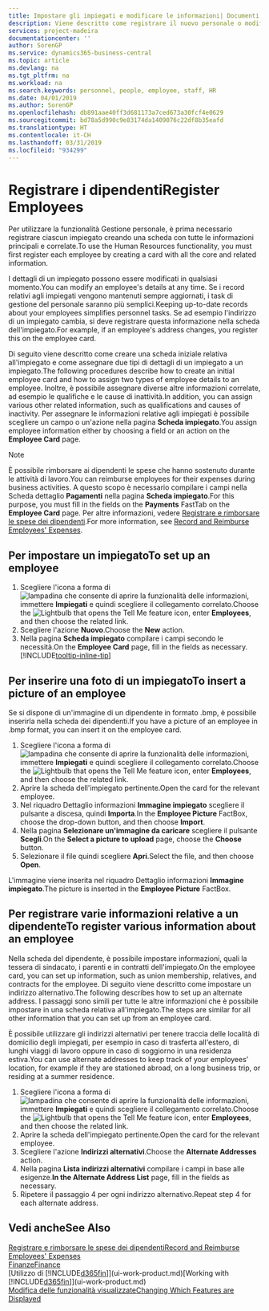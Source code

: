 ```yaml
---
title: Impostare gli impiegati e modificare le informazioni| Documenti Microsoft
description: Viene descritto come registrare il nuovo personale o modificare i dati relativi al personale esistente.
services: project-madeira
documentationcenter: ''
author: SorenGP
ms.service: dynamics365-business-central
ms.topic: article
ms.devlang: na
ms.tgt_pltfrm: na
ms.workload: na
ms.search.keywords: personnel, people, employee, staff, HR
ms.date: 04/01/2019
ms.author: SorenGP
ms.openlocfilehash: db891aae40ff3d681173a7ced673a30fcf4e0629
ms.sourcegitcommit: bd78a5d990c9e83174da1409076c22df8b35eafd
ms.translationtype: HT
ms.contentlocale: it-CH
ms.lasthandoff: 03/31/2019
ms.locfileid: "934299"
---
```

# <a name="register-employees"></a><span data-ttu-id="a49f4-103">Registrare i dipendenti</span><span class="sxs-lookup"><span data-stu-id="a49f4-103">Register Employees</span></span>
<span data-ttu-id="a49f4-104">Per utilizzare la funzionalità Gestione personale, è prima necessario registrare ciascun impiegato creando una scheda con tutte le informazioni principali e correlate.</span><span class="sxs-lookup"><span data-stu-id="a49f4-104">To use the Human Resources functionality, you must first register each employee by creating a card with all the core and related information.</span></span>

<span data-ttu-id="a49f4-105">I dettagli di un impiegato possono essere modificati in qualsiasi momento.</span><span class="sxs-lookup"><span data-stu-id="a49f4-105">You can modify an employee's details at any time.</span></span> <span data-ttu-id="a49f4-106">Se i record relativi agli impiegati vengono mantenuti sempre aggiornati, i task di gestione del personale saranno più semplici.</span><span class="sxs-lookup"><span data-stu-id="a49f4-106">Keeping up-to-date records about your employees simplifies personnel tasks.</span></span> <span data-ttu-id="a49f4-107">Se ad esempio l'indirizzo di un impiegato cambia, si deve registrare questa informazione nella scheda dell'impiegato.</span><span class="sxs-lookup"><span data-stu-id="a49f4-107">For example, if an employee's address changes, you register this on the employee card.</span></span>

<span data-ttu-id="a49f4-108">Di seguito viene descritto come creare una scheda iniziale relativa all'impiegato e come assegnare due tipi di dettagli di un impiegato a un impiegato.</span><span class="sxs-lookup"><span data-stu-id="a49f4-108">The following procedures describe how to create an initial employee card and how to assign two types of employee details to an employee.</span></span> <span data-ttu-id="a49f4-109">Inoltre, è possibile assegnare diverse altre informazioni correlate, ad esempio le qualifiche e le cause di inattività.</span><span class="sxs-lookup"><span data-stu-id="a49f4-109">In addition, you can assign various other related information, such as qualifications and causes of inactivity.</span></span> <span data-ttu-id="a49f4-110">Per assegnare le informazioni relative agli impiegati è possibile scegliere un campo o un'azione nella pagina **Scheda impiegato**.</span><span class="sxs-lookup"><span data-stu-id="a49f4-110">You assign employee information either by choosing a field or an action on the **Employee Card** page.</span></span>

> [!NOTE]  
> <span data-ttu-id="a49f4-111">È possibile rimborsare ai dipendenti le spese che hanno sostenuto durante le attività di lavoro.</span><span class="sxs-lookup"><span data-stu-id="a49f4-111">You can reimburse employees for their expenses during business activities.</span></span> <span data-ttu-id="a49f4-112">A questo scopo è necessario compilare i campi nella Scheda dettaglio **Pagamenti** nella pagina **Scheda impiegato**.</span><span class="sxs-lookup"><span data-stu-id="a49f4-112">For this purpose, you must fill in the fields on the **Payments** FastTab on the **Employee Card** page.</span></span> <span data-ttu-id="a49f4-113">Per altre informazioni, vedere [Registrare e rimborsare le spese dei dipendenti](finance-how-record-reimburse-employee-expenses.md).</span><span class="sxs-lookup"><span data-stu-id="a49f4-113">For more information, see [Record and Reimburse Employees' Expenses](finance-how-record-reimburse-employee-expenses.md).</span></span>

## <a name="to-set-up-an-employee"></a><span data-ttu-id="a49f4-114">Per impostare un impiegato</span><span class="sxs-lookup"><span data-stu-id="a49f4-114">To set up an employee</span></span>
1. <span data-ttu-id="a49f4-115">Scegliere l'icona a forma di ![lampadina che consente di aprire la funzionalità delle informazioni](media/ui-search/search_small.png "Informazioni sull'operazione che si desidera eseguire"), immettere **Impiegati** e quindi scegliere il collegamento correlato.</span><span class="sxs-lookup"><span data-stu-id="a49f4-115">Choose the ![Lightbulb that opens the Tell Me feature](media/ui-search/search_small.png "Tell me what you want to do") icon, enter **Employees**, and then choose the related link.</span></span>
2. <span data-ttu-id="a49f4-116">Scegliere l'azione **Nuovo**.</span><span class="sxs-lookup"><span data-stu-id="a49f4-116">Choose the **New** action.</span></span>
3. <span data-ttu-id="a49f4-117">Nella pagina **Scheda impiegato** compilare i campi secondo le necessità.</span><span class="sxs-lookup"><span data-stu-id="a49f4-117">On the **Employee Card** page, fill in the fields as necessary.</span></span> [!INCLUDE[tooltip-inline-tip](includes/tooltip-inline-tip_md.md)]

## <a name="to-insert-a-picture-of-an-employee"></a><span data-ttu-id="a49f4-118">Per inserire una foto di un impiegato</span><span class="sxs-lookup"><span data-stu-id="a49f4-118">To insert a picture of an employee</span></span>
<span data-ttu-id="a49f4-119">Se si dispone di un'immagine di un dipendente in formato .bmp, è possibile inserirla nella scheda dei dipendenti.</span><span class="sxs-lookup"><span data-stu-id="a49f4-119">If you have a picture of an employee in .bmp format, you can insert it on the employee card.</span></span>

1. <span data-ttu-id="a49f4-120">Scegliere l'icona a forma di ![lampadina che consente di aprire la funzionalità delle informazioni](media/ui-search/search_small.png "Informazioni sull'operazione che si desidera eseguire"), immettere **Impiegati** e quindi scegliere il collegamento correlato.</span><span class="sxs-lookup"><span data-stu-id="a49f4-120">Choose the ![Lightbulb that opens the Tell Me feature](media/ui-search/search_small.png "Tell me what you want to do") icon, enter **Employees**, and then choose the related link.</span></span>
2. <span data-ttu-id="a49f4-121">Aprire la scheda dell'impiegato pertinente.</span><span class="sxs-lookup"><span data-stu-id="a49f4-121">Open the card for the relevant employee.</span></span>
3. <span data-ttu-id="a49f4-122">Nel riquadro Dettaglio informazioni **Immagine impiegato** scegliere il pulsante a discesa, quindi **Importa**.</span><span class="sxs-lookup"><span data-stu-id="a49f4-122">In the **Employee Picture** FactBox, choose the drop-down button, and then choose **Import**.</span></span>
4. <span data-ttu-id="a49f4-123">Nella pagina **Selezionare un'immagine da caricare** scegliere il pulsante **Scegli**.</span><span class="sxs-lookup"><span data-stu-id="a49f4-123">On the **Select a picture to upload** page, choose the **Choose** button.</span></span>
5. <span data-ttu-id="a49f4-124">Selezionare il file quindi scegliere **Apri**.</span><span class="sxs-lookup"><span data-stu-id="a49f4-124">Select the file, and then choose **Open**.</span></span>

<span data-ttu-id="a49f4-125">L'immagine viene inserita nel riquadro Dettaglio informazioni **Immagine impiegato**.</span><span class="sxs-lookup"><span data-stu-id="a49f4-125">The picture is inserted in the **Employee Picture** FactBox.</span></span>

## <a name="to-register-various-information-about-an-employee"></a><span data-ttu-id="a49f4-126">Per registrare varie informazioni relative a un dipendente</span><span class="sxs-lookup"><span data-stu-id="a49f4-126">To register various information about an employee</span></span>
<span data-ttu-id="a49f4-127">Nella scheda del dipendente, è possibile impostare informazioni, quali la tessera di sindacato, i parenti e in contratti dell'impiegato.</span><span class="sxs-lookup"><span data-stu-id="a49f4-127">On the employee card, you can set up information, such as union membership, relatives, and contracts for the employee.</span></span> <span data-ttu-id="a49f4-128">Di seguito viene descritto come impostare un indirizzo alternativo.</span><span class="sxs-lookup"><span data-stu-id="a49f4-128">The following describes how to set up an alternate address.</span></span> <span data-ttu-id="a49f4-129">I passaggi sono simili per tutte le altre informazioni che è possibile impostare in una scheda relativa all'impiegato.</span><span class="sxs-lookup"><span data-stu-id="a49f4-129">The steps are similar for all other information that you can set up from an employee card.</span></span>

<span data-ttu-id="a49f4-130">È possibile utilizzare gli indirizzi alternativi per tenere traccia delle località di domicilio degli impiegati, per esempio in caso di trasferta all'estero, di lunghi viaggi di lavoro oppure in caso di soggiorno in una residenza estiva.</span><span class="sxs-lookup"><span data-stu-id="a49f4-130">You can use alternate addresses to keep track of your employees’ location, for example if they are stationed abroad, on a long business trip, or residing at a summer residence.</span></span>

1. <span data-ttu-id="a49f4-131">Scegliere l'icona a forma di ![lampadina che consente di aprire la funzionalità delle informazioni](media/ui-search/search_small.png "Informazioni sull'operazione che si desidera eseguire"), immettere **Impiegati** e quindi scegliere il collegamento correlato.</span><span class="sxs-lookup"><span data-stu-id="a49f4-131">Choose the ![Lightbulb that opens the Tell Me feature](media/ui-search/search_small.png "Tell me what you want to do") icon, enter **Employees**, and then choose the related link.</span></span>
2. <span data-ttu-id="a49f4-132">Aprire la scheda dell'impiegato pertinente.</span><span class="sxs-lookup"><span data-stu-id="a49f4-132">Open the card for the relevant employee.</span></span>
3. <span data-ttu-id="a49f4-133">Scegliere l'azione **Indirizzi alternativi**.</span><span class="sxs-lookup"><span data-stu-id="a49f4-133">Choose the **Alternate Addresses** action.</span></span>
4. <span data-ttu-id="a49f4-134">Nella pagina **Lista indirizzi alternativi** compilare i campi in base alle esigenze.</span><span class="sxs-lookup"><span data-stu-id="a49f4-134">**In the Alternate Address List** page, fill in the fields as necessary.</span></span>
5. <span data-ttu-id="a49f4-135">Ripetere il passaggio 4 per ogni indirizzo alternativo.</span><span class="sxs-lookup"><span data-stu-id="a49f4-135">Repeat step 4 for each alternate address.</span></span>

## <a name="see-also"></a><span data-ttu-id="a49f4-136">Vedi anche</span><span class="sxs-lookup"><span data-stu-id="a49f4-136">See Also</span></span>
[<span data-ttu-id="a49f4-137">Registrare e rimborsare le spese dei dipendenti</span><span class="sxs-lookup"><span data-stu-id="a49f4-137">Record and Reimburse Employees' Expenses</span></span>](finance-how-record-reimburse-employee-expenses.md)  
[<span data-ttu-id="a49f4-138">Finanze</span><span class="sxs-lookup"><span data-stu-id="a49f4-138">Finance</span></span>](finance.md)  
<span data-ttu-id="a49f4-139">[Utilizzo di [!INCLUDE[d365fin](includes/d365fin_md.md)]](ui-work-product.md)</span><span class="sxs-lookup"><span data-stu-id="a49f4-139">[Working with [!INCLUDE[d365fin](includes/d365fin_md.md)]](ui-work-product.md)</span></span>  
[<span data-ttu-id="a49f4-140">Modifica delle funzionalità visualizzate</span><span class="sxs-lookup"><span data-stu-id="a49f4-140">Changing Which Features are Displayed</span></span>](ui-experiences.md)
